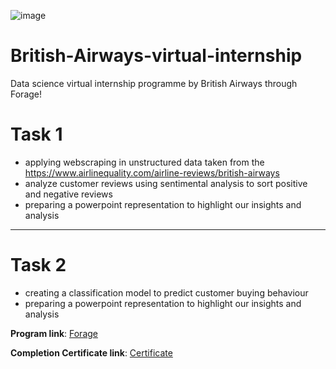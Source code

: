 
![image](https://user-images.githubusercontent.com/68168071/208015626-505dc939-4551-4ccc-a60e-18827d60bf66.png)

# British-Airways-virtual-internship
Data science virtual internship programme by British Airways through Forage!

# Task 1 
- applying webscraping in unstructured data taken from the https://www.airlinequality.com/airline-reviews/british-airways
- analyze customer reviews using sentimental analysis to sort positive and negative reviews
- preparing a powerpoint representation to highlight our insights and analysis
--------------------------------------------------------------------------------------------------------------------------------------

# Task 2  
- creating a classification model to predict customer buying behaviour
- preparing a powerpoint representation to highlight our insights and analysis

**Program link**: [Forage](https://www.theforage.com/virtual-internships/prototype/NjynCWzGSaWXQCxSX/Data-Science?ref=87jnjsrQEx6guHcaq)

**Completion Certificate link**: [Certificate]([(https://forage-uploads-prod.s3.amazonaws.com/completion-certificates/British%20Airways/NjynCWzGSaWXQCxSX_British%20Airways_zkMoe6v8peeWK9EHb_1688901587599_completion_certificate.pdf)https://forage-uploads-prod.s3.amazonaws.com/completion-certificates/British%20Airways/NjynCWzGSaWXQCxSX_British%20Airways_zkMoe6v8peeWK9EHb_1688901587599_completion_certificate.pdf])
